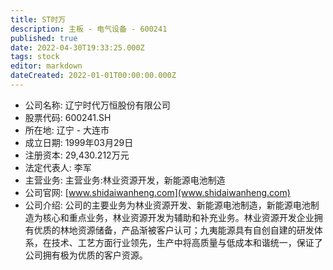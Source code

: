 ```yaml
---
title: ST时万
description: 主板 - 电气设备 - 600241
published: true
date: 2022-04-30T19:33:25.000Z
tags: stock
editor: markdown
dateCreated: 2022-01-01T00:00:00.000Z
---
```


- 公司名称: 辽宁时代万恒股份有限公司
- 股票代码: 600241.SH
- 所在地: 辽宁 - 大连市
- 成立日期: 1999年03月29日
- 注册资本: 29,430.212万元
- 法定代表人: 李军
- 主营业务: 主营业务:林业资源开发，新能源电池制造
- 公司官网: [www.shidaiwanheng.com](www.shidaiwanheng.com)
- 公司介绍: 公司的主要业务为林业资源开发、新能源电池制造，新能源电池制造为核心和重点业务，林业资源开发为辅助和补充业务。林业资源开发企业拥有优质的林地资源储备，产品渐被客户认可；九夷能源具有自创自建的研发体系，在技术、工艺方面行业领先，生产中将高质量与低成本和谐统一，保证了公司拥有极为优质的客户资源。


